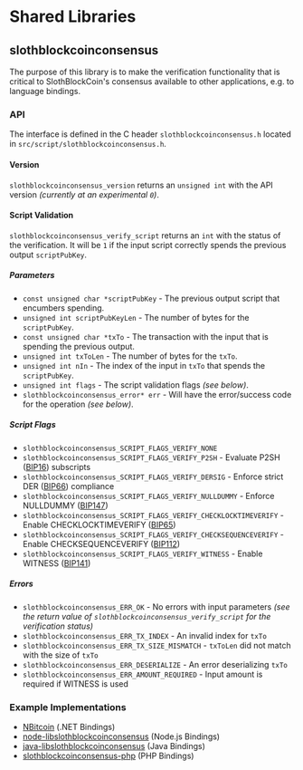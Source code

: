 Shared Libraries
================

## slothblockcoinconsensus

The purpose of this library is to make the verification functionality that is critical to SlothBlockCoin's consensus available to other applications, e.g. to language bindings.

### API

The interface is defined in the C header `slothblockcoinconsensus.h` located in  `src/script/slothblockcoinconsensus.h`.

#### Version

`slothblockcoinconsensus_version` returns an `unsigned int` with the API version *(currently at an experimental `0`)*.

#### Script Validation

`slothblockcoinconsensus_verify_script` returns an `int` with the status of the verification. It will be `1` if the input script correctly spends the previous output `scriptPubKey`.

##### Parameters
- `const unsigned char *scriptPubKey` - The previous output script that encumbers spending.
- `unsigned int scriptPubKeyLen` - The number of bytes for the `scriptPubKey`.
- `const unsigned char *txTo` - The transaction with the input that is spending the previous output.
- `unsigned int txToLen` - The number of bytes for the `txTo`.
- `unsigned int nIn` - The index of the input in `txTo` that spends the `scriptPubKey`.
- `unsigned int flags` - The script validation flags *(see below)*.
- `slothblockcoinconsensus_error* err` - Will have the error/success code for the operation *(see below)*.

##### Script Flags
- `slothblockcoinconsensus_SCRIPT_FLAGS_VERIFY_NONE`
- `slothblockcoinconsensus_SCRIPT_FLAGS_VERIFY_P2SH` - Evaluate P2SH ([BIP16](https://github.com/bitcoin/bips/blob/master/bip-0016.mediawiki)) subscripts
- `slothblockcoinconsensus_SCRIPT_FLAGS_VERIFY_DERSIG` - Enforce strict DER ([BIP66](https://github.com/bitcoin/bips/blob/master/bip-0066.mediawiki)) compliance
- `slothblockcoinconsensus_SCRIPT_FLAGS_VERIFY_NULLDUMMY` - Enforce NULLDUMMY ([BIP147](https://github.com/bitcoin/bips/blob/master/bip-0147.mediawiki))
- `slothblockcoinconsensus_SCRIPT_FLAGS_VERIFY_CHECKLOCKTIMEVERIFY` - Enable CHECKLOCKTIMEVERIFY ([BIP65](https://github.com/bitcoin/bips/blob/master/bip-0065.mediawiki))
- `slothblockcoinconsensus_SCRIPT_FLAGS_VERIFY_CHECKSEQUENCEVERIFY` - Enable CHECKSEQUENCEVERIFY ([BIP112](https://github.com/bitcoin/bips/blob/master/bip-0112.mediawiki))
- `slothblockcoinconsensus_SCRIPT_FLAGS_VERIFY_WITNESS` - Enable WITNESS ([BIP141](https://github.com/bitcoin/bips/blob/master/bip-0141.mediawiki))

##### Errors
- `slothblockcoinconsensus_ERR_OK` - No errors with input parameters *(see the return value of `slothblockcoinconsensus_verify_script` for the verification status)*
- `slothblockcoinconsensus_ERR_TX_INDEX` - An invalid index for `txTo`
- `slothblockcoinconsensus_ERR_TX_SIZE_MISMATCH` - `txToLen` did not match with the size of `txTo`
- `slothblockcoinconsensus_ERR_DESERIALIZE` - An error deserializing `txTo`
- `slothblockcoinconsensus_ERR_AMOUNT_REQUIRED` - Input amount is required if WITNESS is used

### Example Implementations
- [NBitcoin](https://github.com/NicolasDorier/NBitcoin/blob/master/NBitcoin/Script.cs#L814) (.NET Bindings)
- [node-libslothblockcoinconsensus](https://github.com/bitpay/node-libslothblockcoinconsensus) (Node.js Bindings)
- [java-libslothblockcoinconsensus](https://github.com/dexX7/java-libslothblockcoinconsensus) (Java Bindings)
- [slothblockcoinconsensus-php](https://github.com/Bit-Wasp/slothblockcoinconsensus-php) (PHP Bindings)
